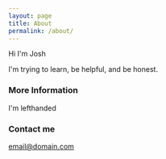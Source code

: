 ```yaml
---
layout: page
title: About
permalink: /about/
---
```


Hi I'm Josh

I'm trying to learn, be helpful, and be honest.

### More Information

I'm lefthanded

### Contact me

[email@domain.com](mailto:email@domain.com)
